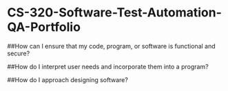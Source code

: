 # CS-320-Software-Test-Automation-QA-Portfolio

##How can I ensure that my code, program, or software is functional and secure?

##How do I interpret user needs and incorporate them into a program?

##How do I approach designing software?
